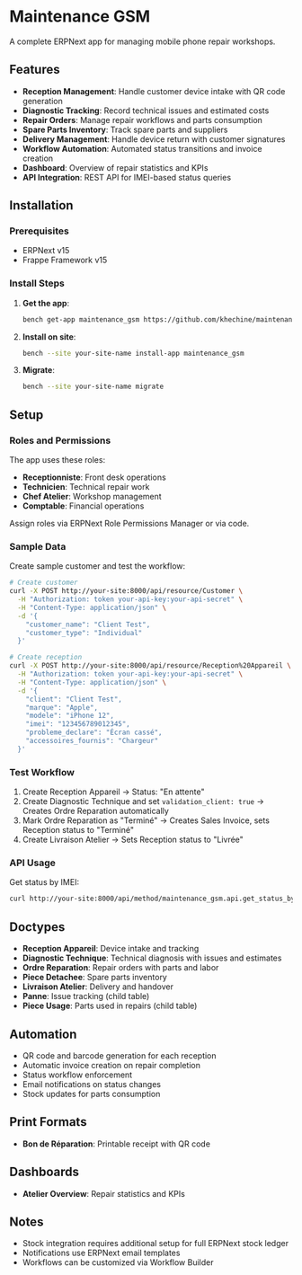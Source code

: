# Maintenance GSM

A complete ERPNext app for managing mobile phone repair workshops.

## Features

- **Reception Management**: Handle customer device intake with QR code generation
- **Diagnostic Tracking**: Record technical issues and estimated costs
- **Repair Orders**: Manage repair workflows and parts consumption
- **Spare Parts Inventory**: Track spare parts and suppliers
- **Delivery Management**: Handle device return with customer signatures
- **Workflow Automation**: Automated status transitions and invoice creation
- **Dashboard**: Overview of repair statistics and KPIs
- **API Integration**: REST API for IMEI-based status queries

## Installation

### Prerequisites
- ERPNext v15
- Frappe Framework v15

### Install Steps

1. **Get the app**:
   ```bash
   bench get-app maintenance_gsm https://github.com/khechine/maintenance-gsm.git
   ```

2. **Install on site**:
   ```bash
   bench --site your-site-name install-app maintenance_gsm
   ```

3. **Migrate**:
   ```bash
   bench --site your-site-name migrate
   ```

## Setup

### Roles and Permissions

The app uses these roles:
- **Receptionniste**: Front desk operations
- **Technicien**: Technical repair work
- **Chef Atelier**: Workshop management
- **Comptable**: Financial operations

Assign roles via ERPNext Role Permissions Manager or via code.

### Sample Data

Create sample customer and test the workflow:

```bash
# Create customer
curl -X POST http://your-site:8000/api/resource/Customer \
  -H "Authorization: token your-api-key:your-api-secret" \
  -H "Content-Type: application/json" \
  -d '{
    "customer_name": "Client Test",
    "customer_type": "Individual"
  }'

# Create reception
curl -X POST http://your-site:8000/api/resource/Reception%20Appareil \
  -H "Authorization: token your-api-key:your-api-secret" \
  -H "Content-Type: application/json" \
  -d '{
    "client": "Client Test",
    "marque": "Apple",
    "modele": "iPhone 12",
    "imei": "123456789012345",
    "probleme_declare": "Écran cassé",
    "accessoires_fournis": "Chargeur"
  }'
```

### Test Workflow

1. Create Reception Appareil → Status: "En attente"
2. Create Diagnostic Technique and set `validation_client: true` → Creates Ordre Reparation automatically
3. Mark Ordre Reparation as "Terminé" → Creates Sales Invoice, sets Reception status to "Terminé"
4. Create Livraison Atelier → Sets Reception status to "Livrée"

### API Usage

Get status by IMEI:
```bash
curl http://your-site:8000/api/method/maintenance_gsm.api.get_status_by_imei?imei=123456789012345
```

## Doctypes

- **Reception Appareil**: Device intake and tracking
- **Diagnostic Technique**: Technical diagnosis with issues and estimates
- **Ordre Reparation**: Repair orders with parts and labor
- **Piece Detachee**: Spare parts inventory
- **Livraison Atelier**: Delivery and handover
- **Panne**: Issue tracking (child table)
- **Piece Usage**: Parts used in repairs (child table)

## Automation

- QR code and barcode generation for each reception
- Automatic invoice creation on repair completion
- Status workflow enforcement
- Email notifications on status changes
- Stock updates for parts consumption

## Print Formats

- **Bon de Réparation**: Printable receipt with QR code

## Dashboards

- **Atelier Overview**: Repair statistics and KPIs

## Notes

- Stock integration requires additional setup for full ERPNext stock ledger
- Notifications use ERPNext email templates
- Workflows can be customized via Workflow Builder